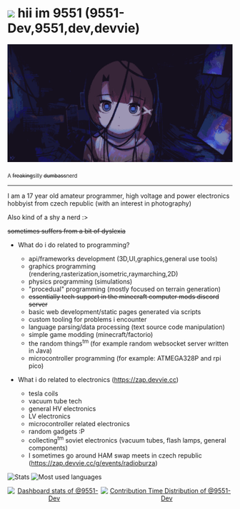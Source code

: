 # <img src="https://devvie.cc/meow.png" width="50"></img> hii im 9551 (9551-Dev,9551,dev,devvie)

![uwu](pixel_render.png)

<sub>A ~~freaking~~silly ~~dumbass~~nerd</sub>

---


I am a 17 year old amateur programmer, high voltage and power electronics hobbyist from czech republic (with an interest in photography)


Also kind of a shy a nerd :>

~~sometimes suffers from a bit of dyslexia~~

- What do i do related to programming?
  - api/frameworks development (3D,UI,graphics,general use tools)
  - graphics programming (rendering,rasterization,isometric,raymarching,2D)
  - physics programming (simulations)
  - "procedual" programming (mostly focused on terrain generation)
  - ~~essentially tech support in the minecraft computer mods discord server~~
  - basic web development/static pages generated via scripts
  - custom tooling for problems i encounter
  - language parsing/data processing (text source code manipulation)
  - simple game modding (minecraft/factorio)
  - the random things<sup>tm</sup> (for example random websocket server written in Java)
  - microcontroller programming (for example: ATMEGA328P and rpi pico)

- What i do related to electronics (https://zap.devvie.cc)
  - tesla coils
  - vacuum tube tech
  - general HV electronics
  - LV electronics
  - microcontroller related electronics
  - random gadgets :P
  - collecting<sup>tm</sup> soviet electronics (vacuum tubes, flash lamps, general components)
  - I sometimes go around HAM swap meets in czech republic (https://zap.devvie.cc/g/events/radioburza)
  
![Stats](https://github-readme-stats.vercel.app/api/?username=9551-Dev&layout=compact&theme=tokyonight)
![Most used languages](https://github-readme-stats.vercel.app/api/top-langs/?username=9551-Dev&layout=compact&theme=tokyonight&langs_count=10)

<div style="display: flex; justify-content: center; align: center">
<a href="https://next.ossinsight.io/widgets/official/compose-user-dashboard-stats?user_id=74534592" target="_blank" style="display: block" align="center">
  <picture>
    <source media="(prefers-color-scheme: dark)" srcset="https://next.ossinsight.io/widgets/official/compose-user-dashboard-stats/thumbnail.png?user_id=74534592&image_size=auto&color_scheme=dark" width="771" height="auto">
    <img alt="Dashboard stats of @9551-Dev" src="https://next.ossinsight.io/widgets/official/compose-user-dashboard-stats/thumbnail.png?user_id=74534592&image_size=auto&color_scheme=light" width="550" height="auto">
  </picture>
</a>
<a href="https://next.ossinsight.io/widgets/official/analyze-user-contribution-time-distribution?period=all_times&user_id=74534592" target="_blank" style="display: block" align="center">
  <picture>
    <source media="(prefers-color-scheme: dark)" srcset="https://next.ossinsight.io/widgets/official/analyze-user-contribution-time-distribution/thumbnail.png?period=all_times&user_id=74534592&image_size=auto&color_scheme=dark" width="721" height="auto">
    <img alt="Contribution Time Distribution of @9551-Dev" src="https://next.ossinsight.io/widgets/official/analyze-user-contribution-time-distribution/thumbnail.png?period=all_times&user_id=74534592&image_size=auto&color_scheme=light" width="550" height="auto">
  </picture>
</a>
</div>
